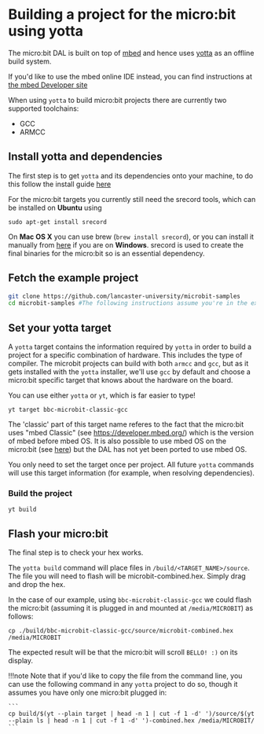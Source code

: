 # Building a project for the micro:bit using yotta

The micro:bit DAL is built on top of [mbed](http://mbed.com) and hence uses [yotta](http://yotta.mbed.com) as an offline build system.

If you'd like to use the mbed online IDE instead, you can find instructions at [the mbed Developer site](https://developer.mbed.org/platforms/Microbit/)


When using `yotta` to build micro:bit projects there are currently two supported toolchains:

* GCC
* ARMCC

## Install yotta and dependencies

The first step is to get `yotta` and its dependencies onto your machine, to do this follow the install guide [here](http://docs.yottabuild.org/#installing)


For the micro:bit targets you currently still need the srecord tools, which can be installed on **Ubuntu** using
```
sudo apt-get install srecord
```

On **Mac OS X** you can use brew (`brew install srecord`), or you can install it manually from [here](http://srecord.sourceforge.net/) if you are on **Windows**. srecord is used to create the final binaries for the micro:bit so is an essential dependency.


## Fetch the example project

```bash
git clone https://github.com/lancaster-university/microbit-samples
cd microbit-samples #The following instructions assume you're in the example directory
```

## Set your yotta target

A `yotta` target contains the information required by `yotta` in order to build a project for a specific combination of hardware. This includes the type of compiler. The microbit projects can build with both `armcc` and `gcc`, but as it gets installed with the `yotta` installer, we'll use `gcc` by default and choose a micro:bit specific target that knows about the hardware on the board.

You can use either `yotta` or `yt`, which is far easier to type!

```
yt target bbc-microbit-classic-gcc
```

The 'classic' part of this target name referes to the fact that the micro:bit uses "mbed Classic" (see https://developer.mbed.org/) which is the version of mbed before mbed OS. It is also possible to use mbed OS on the micro:bit (see [here](https://www.mbed.com/en/development/hardware/boards/)) but the DAL has not yet been ported to use mbed OS.

You only need to set the target once per project. All future `yotta` commands will use this target information (for example, when resolving dependencies).

### Build the project

```
yt build
```

## Flash your micro:bit
The final step is to check your hex works.

The `yotta build` command will place files in `/build/<TARGET_NAME>/source`. The file you will need to flash will be microbit-combined.hex. Simply drag and drop the hex.

In the case of our example, using `bbc-microbit-classic-gcc` we could flash the micro:bit (assuming it is plugged in and mounted at `/media/MICROBIT`) as follows:

```
cp ./build/bbc-microbit-classic-gcc/source/microbit-combined.hex /media/MICROBIT
```
The expected result will be that the micro:bit will scroll `BELLO! :)` on its display.

!!!note
    Note that if you'd like to copy the file from the command line, you can use the following command in any `yotta` project to do so, though it assumes you have only one micro:bit plugged in:

    ```
    cp build/$(yt --plain target | head -n 1 | cut -f 1 -d' ')/source/$(yt --plain ls | head -n 1 | cut -f 1 -d' ')-combined.hex /media/MICROBIT/
    ```
